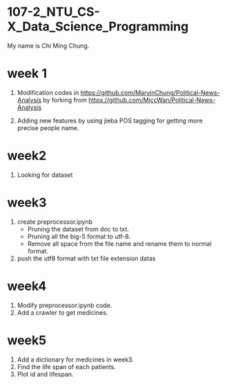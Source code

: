 # 107-2_NTU_CS-X_Data_Science_Programming
My name is Chi Ming Chung.
# week 1

1. Modification codes in
https://github.com/MarvinChung/Political-News-Analysis 
by forking from 
https://github.com/MiccWan/Political-News-Analysis

2. Adding new features by using jieba POS tagging for getting more precise people name.
# week2
1. Looking for dataset
# week3 
1. create preprocessor.ipynb
   - Pruning the dataset from doc to txt. 
   - Pruning all the big-5 format to utf-8.
   - Remove all space from the file name and rename them to normal format.
2. push the utf8 format with txt file extension datas 
# week4
1. Modify preprocessor.ipynb code.
2. Add a crawler to get medicines.
# week5
1. Add a dictionary for medicines in week3.
2. Find the life span of each patients.
3. Plot id and lifespan.

